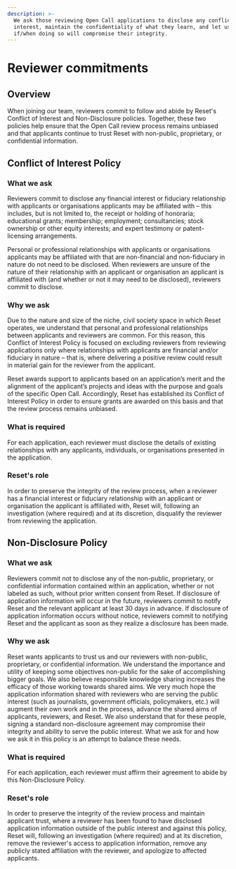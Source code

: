 ```yaml
---
description: >-
  We ask those reviewing Open Call applications to disclose any conflict of
  interest, maintain the confidentiality of what they learn, and let us know
  if/when doing so will compromise their integrity.
---
```


# Reviewer commitments

## Overview

When joining our team, reviewers commit to follow and abide by Reset's Conflict of Interest and Non-Disclosure policies. Together, these two policies help ensure that the Open Call review process remains unbiased and that applicants continue to trust Reset with non-public, proprietary, or confidential information.

## Conflict of Interest Policy

### What we ask

Reviewers commit to disclose any financial interest or fiduciary relationship with applicants or organisations applicants may be affiliated with – this includes, but is not limited to, the receipt or holding of honoraria; educational grants; membership; employment; consultancies; stock ownership or other equity interests; and expert testimony or patent-licensing arrangements.

Personal or professional relationships with applicants or organisations applicants may be affiliated with that are non-financial and non-fiduciary in nature do not need to be disclosed. When reviewers are unsure of the nature of their relationship with an applicant or organisation an applicant is affiliated with \(and whether or not it may need to be disclosed\), reviewers commit to disclose.

### Why we ask

Due to the nature and size of the niche, civil society space in which Reset operates, we understand that personal and professional relationships between applicants and reviewers are common. For this reason, this Conflict of Interest Policy is focused on excluding reviewers from reviewing applications only where relationships with applicants are financial and/or fiduciary in nature – that is, where delivering a positive review could result in material gain for the reviewer from the applicant.

Reset awards support to applicants based on an application’s merit and the alignment of the applicant’s projects and ideas with the purpose and goals of the specific Open Call. Accordingly, Reset has established its Conflict of Interest Policy in order to ensure grants are awarded on this basis and that the review process remains unbiased.

### What is required

For each application, each reviewer must disclose the details of existing relationships with any applicants, individuals, or organisations presented in the application. 

### Reset's role

In order to preserve the integrity of the review process, when a reviewer has a financial interest or fiduciary relationship with an applicant or organisation the applicant is affiliated with, Reset will, following an investigation \(where required\) and at its discretion, disqualify the reviewer from reviewing the application. 

## Non-Disclosure Policy

### What we ask

Reviewers commit not to disclose any of the non-public, proprietary, or confidential information contained within an application, whether or not labeled as such, without prior written consent from Reset. If disclosure of application information will occur in the future, reviewers commit to notify Reset and the relevant applicant at least 30 days in advance. If disclosure of application information occurs without notice, reviewers commit to notifying Reset and the applicant as soon as they realize a disclosure has been made.

### Why we ask

Reset wants applicants to trust us and our reviewers with non-public, proprietary, or confidential information. We understand the importance and utility of keeping some objectives non-public for the sake of accomplishing bigger goals. We also believe responsible knowledge sharing increases the efficacy of those working towards shared aims. We very much hope the application information shared with reviewers who are serving the public interest \(such as journalists, government officials, policymakers, etc.\) will augment their own work and in the process, advance the shared aims of applicants, reviewers, and Reset. We also understand that for these people, signing a standard non-disclosure agreement may compromise their integrity and ability to serve the public interest. What we ask for and how we ask it in this policy is an attempt to balance these needs.

### What is required

For each application, each reviewer must affirm their agreement to abide by this Non-Disclosure Policy. 

### Reset's role

In order to preserve the integrity of the review process and maintain applicant trust, where a reviewer has been found to have disclosed application information outside of the public interest and against this policy, Reset will, following an investigation \(where required\) and at its discretion, remove the reviewer's access to application information, remove any publicly stated affiliation with the reviewer, and apologize to affected applicants.







